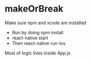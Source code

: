 # makeOrBreak

Make sure npm and xcode are installed 

- Run by doing npm install 
- react-native start 
- Then react-native run-ios

Most of logic lives inside App.js
